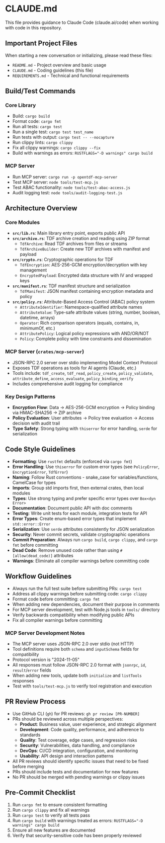 # CLAUDE.md

This file provides guidance to Claude Code (claude.ai/code) when working with code in this repository.

## Important Project Files
When starting a new conversation or initializing, please read these files:
- `README.md` - Project overview and basic usage
- `CLAUDE.md` - Coding guidelines (this file)
- `REQUIREMENTS.md` - Technical and functional requirements

## Build/Test Commands

### Core Library
- Build: `cargo build`
- Format code: `cargo fmt`
- Run all tests: `cargo test`
- Run a single test: `cargo test test_name`
- Run tests with output: `cargo test -- --nocapture`
- Run clippy lints: `cargo clippy`
- Fix all clippy warnings: `cargo clippy --fix`
- Build with warnings as errors: `RUSTFLAGS="-D warnings" cargo build`

### MCP Server
- Run MCP server: `cargo run -p opentdf-mcp-server`
- Test MCP server: `node tools/test-mcp.js`
- Test ABAC functionality: `node tools/test-abac-access.js`
- Audit logging test: `node tools/audit-logging-test.js`

## Architecture Overview

### Core Modules
- **`src/lib.rs`**: Main library entry point, exports public API
- **`src/archive.rs`**: TDF archive creation and reading using ZIP format
  - `TdfArchive`: Read TDF archives from files or streams
  - `TdfArchiveBuilder`: Create new TDF archives with manifest and payload
- **`src/crypto.rs`**: Cryptographic operations for TDF
  - `TdfEncryption`: AES-256-GCM encryption/decryption with key management
  - `EncryptedPayload`: Encrypted data structure with IV and wrapped keys
- **`src/manifest.rs`**: TDF manifest structure and serialization
  - `TdfManifest`: JSON manifest containing encryption metadata and policy
- **`src/policy.rs`**: Attribute-Based Access Control (ABAC) policy system
  - `AttributeIdentifier`: Namespace-qualified attribute names
  - `AttributeValue`: Type-safe attribute values (string, number, boolean, datetime, arrays)
  - `Operator`: Rich comparison operators (equals, contains, in, minimumOf, etc.)
  - `AttributePolicy`: Logical policy expressions with AND/OR/NOT
  - `Policy`: Complete policy with time constraints and dissemination

### MCP Server (`crates/mcp-server`)
- JSON-RPC 2.0 server over stdio implementing Model Context Protocol
- Exposes TDF operations as tools for AI agents (Claude, etc.)
- Tools include: `tdf_create`, `tdf_read`, `policy_create`, `policy_validate`, `attribute_define`, `access_evaluate`, `policy_binding_verify`
- Includes comprehensive audit logging for compliance

### Key Design Patterns
- **Encryption Flow**: Data → AES-256-GCM encryption → Policy binding via HMAC-SHA256 → ZIP archive
- **Policy Evaluation**: User attributes → Policy tree evaluation → Access decision with audit trail
- **Type Safety**: Strong typing with `thiserror` for error handling, `serde` for serialization

## Code Style Guidelines

- **Formatting**: Use `rustfmt` defaults (enforced via `cargo fmt`)
- **Error Handling**: Use `thiserror` for custom error types (see `PolicyError`, `EncryptionError`, `TdfError`)
- **Naming**: Follow Rust conventions - snake_case for variables/functions, CamelCase for types
- **Imports**: Group std imports first, then external crates, then local modules
- **Types**: Use strong typing and prefer specific error types over `Box<dyn Error>`
- **Documentation**: Document public API with doc comments
- **Testing**: Write unit tests for each module, integration tests for API
- **Error Types**: Create enum-based error types that implement `std::error::Error`
- **Serialization**: Use `serde` attributes consistently for JSON serialization
- **Security**: Never commit secrets, validate cryptographic operations
- **Commit Preparation**: Always run `cargo build`, `cargo clippy`, and `cargo fmt` before committing
- **Dead Code**: Remove unused code rather than using `#[allow(dead_code)]` attributes
- **Warnings**: Eliminate all compiler warnings before committing code

## Workflow Guidelines

- Always run the full test suite before submitting PRs: `cargo test`
- Address all clippy warnings before submitting code: `cargo clippy`
- Format code before committing: `cargo fmt`
- When adding new dependencies, document their purpose in comments
- For MCP server development, test with Node.js tools in `tools/` directory
- Verify backwards compatibility when modifying public APIs
- Fix all compiler warnings before committing

### MCP Server Development Notes
- The MCP server uses JSON-RPC 2.0 over stdio (not HTTP)
- Tool definitions require both `schema` and `inputSchema` fields for compatibility
- Protocol version is "2024-11-05"
- All responses must follow JSON-RPC 2.0 format with `jsonrpc`, `id`, `result`/`error` fields
- When adding new tools, update both `initialize` and `listTools` responses
- Test with `tools/test-mcp.js` to verify tool registration and execution

## PR Review Process

- Use GitHub CLI (`gh`) for PR reviews: `gh pr review [PR-NUMBER]`
- PRs should be reviewed across multiple perspectives:
  - **Product**: Business value, user experience, and strategic alignment
  - **Development**: Code quality, performance, and adherence to standards
  - **Quality**: Test coverage, edge cases, and regression risks
  - **Security**: Vulnerabilities, data handling, and compliance
  - **DevOps**: CI/CD integration, configuration, and monitoring
  - **Usability**: API design and interaction patterns
- All PR reviews should identify specific issues that need to be fixed before merging
- PRs should include tests and documentation for new features
- No PR should be merged with pending warnings or clippy issues

## Pre-Commit Checklist

1. Run `cargo fmt` to ensure consistent formatting
2. Run `cargo clippy` and fix all warnings
3. Run `cargo test` to verify all tests pass
4. Run `cargo build` with warnings treated as errors: `RUSTFLAGS="-D warnings" cargo build`
5. Ensure all new features are documented
6. Verify that security-sensitive code has been properly reviewed